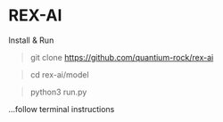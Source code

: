 
# REX-AI

Install & Run

> git clone https://github.com/quantium-rock/rex-ai

> cd  rex-ai/model

> python3 run.py

...follow terminal instructions

